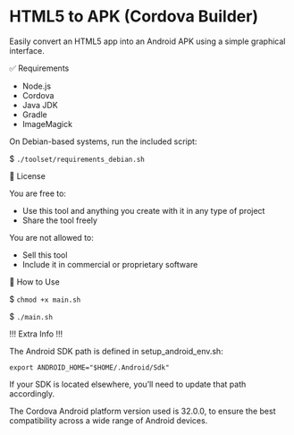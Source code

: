 # HTML5 to APK (Cordova Builder)

Easily convert an HTML5 app into an Android APK using a simple graphical interface.

✅ Requirements
- Node.js  
- Cordova  
- Java JDK  
- Gradle  
- ImageMagick  

On Debian-based systems, run the included script:

$ `./toolset/requirements_debian.sh`

📄 License

You are free to:
- Use this tool and anything you create with it in any type of project
- Share the tool freely

You are not allowed to:
- Sell this tool
- Include it in commercial or proprietary software

🚀 How to Use

$ `chmod +x main.sh`

$ `./main.sh`

!!! Extra Info !!!

The Android SDK path is defined in setup_android_env.sh:

`export ANDROID_HOME="$HOME/.Android/Sdk"`

If your SDK is located elsewhere, you’ll need to update that path accordingly.

The Cordova Android platform version used is 32.0.0, to ensure the best compatibility across a wide range of Android devices.
